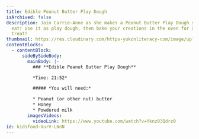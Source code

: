 ```yaml
---
title: Edible Peanut Butter Play Dough
isArchived: false
description: Join Carrie-Anne as she makes a Peanut Butter Play Dough you can
  eat! Use it as play dough, then bake your creations in the oven for a healthy
  treat!
thumbnail: https://res.cloudinary.com/https-yukonliteracy-com/image/upload/q_35/v1648534877/screen-shot-2021-09-22-at-9.09.03-am_qg2gof.png
contentBlocks:
  - contentBlock:
      sideBySideBody:
        mainBody: |-
          ### **Edible Peanut Butter Play Dough**

          *Time: 21:52*

          ##### *You will need:*

          * Peanut (or other nut) butter
          * Honey
          * Powdered milk
        imagesVideos:
          videoLink: https://www.youtube.com/watch?v=Yknz83Qdrz0
id: kidsfood-VurV-LNnN
---
```

